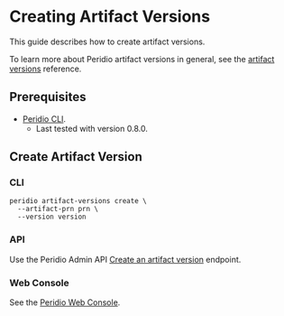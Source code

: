 # Creating Artifact Versions

This guide describes how to create artifact versions.

To learn more about Peridio artifact versions in general, see the [artifact versions](/reference/artifact-versions) reference.

## Prerequisites

- [Peridio CLI](https://github.com/peridio/morel/releases).
  - Last tested with version 0.8.0.

## Create Artifact Version

### CLI

```
peridio artifact-versions create \
  --artifact-prn prn \
  --version version
```

### API

Use the Peridio Admin API [Create an artifact version](/admin-api#tag/artifacts/operations/create-an-artifact) endpoint.

### Web Console

See the [Peridio Web Console](https://console.cremini.peridio.com).
